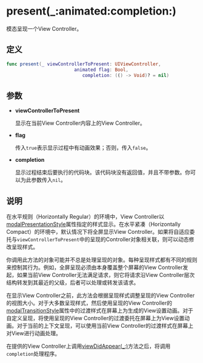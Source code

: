 # present(_:animated:completion:)

模态呈现一个View Controller。

## 定义

```swift
func present(_ viewControllerToPresent: UIViewController, 
                         animated flag: Bool, 
                            completion: (() -> Void)? = nil)
```

## 参数

* **viewControllerToPresent**

    显示在当前View Controller内容上的View Controller。

* **flag**

    传入`true`表示显示过程中有动画效果；否则，传入`false`。

* **completion**

    显示过程结束后要执行的代码块。该代码块没有返回值，并且不带参数。你可以为此参数传入`nil`。

## 说明

在水平规则（Horizontally Regular）的环境中，View Controller以[modalPresentationStyle]()属性指定的样式显示。在水平紧凑（Horizontally Compact）的环境中，默认情况下将全屏显示View Controller。如果将自适应委托与`viewControllerToPresent`中的呈现的Controller对象相关联，则可以动态修改呈现样式。

你调用此方法的对象可能并不总是处理呈现的对象。每种呈现样式都有不同的规则来控制其行为。例如，全屏呈现必须由本身覆盖整个屏幕的View Controller发起，如果当前View Controller无法满足请求，则它将请求沿View Controller层次结构转发到其最近的父级，后者可以处理或转发该请求。

在显示View Controller之前，此方法会根据呈现样式调整呈现的View Controller的视图大小。对于大多数呈现样式，然后使用呈现的View Controller的[modalTransitionStyle]()属性中的过渡样式在屏幕上为生成的View设置动画。对于自定义呈现，将使用呈现的View Controller的过渡委托在屏幕上为View设置动画。对于当前的上下文呈现，可以使用当前View Controller的过渡样式在屏幕上对View进行动画处理。

在提供的View Controller上调用[viewDidAppear(_:)]()方法之后，将调用`completion`处理程序。

